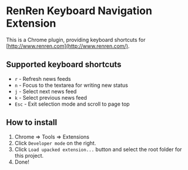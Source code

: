 RenRen Keyboard Navigation Extension
====================================

This is a Chrome plugin, providing keyboard shortcuts for [http://www.renren.com](http://www.renren.com/).

Supported keyboard shortcuts
----------------------------
* `r` - Refresh news feeds
* `n` - Focus to the textarea for writing new status
* `j` - Select next news feed
* `k` - Select previous news feed
* `Esc` - Exit selection mode and scroll to page top

How to install
--------------
1. Chrome => Tools => Extensions
2. Click `Developer mode` on the right.
3. Click `Load upacked extension...` button and select the root folder for this project.
4. Done!